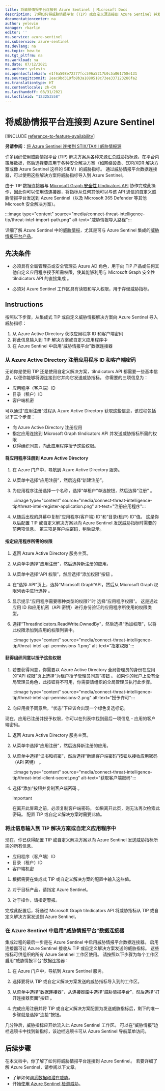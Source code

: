 ```yaml
---
title: 将威胁情报平台连接到 Azure Sentinel | Microsoft Docs
description: 了解如何将威胁情报平台 (TIP) 或自定义源连接到 Azure Sentinel 并发送威胁指标。
documentationcenter: na
author: yelevin
manager: rkarlin
editor: ''
ms.service: azure-sentinel
ms.subservice: azure-sentinel
ms.devlang: na
ms.topic: how-to
ms.tgt_pltfrm: na
ms.workload: na
ms.date: 07/12/2021
ms.author: yelevin
ms.openlocfilehash: e1f6a508e72277fcc596a5217b0c5a061758e131
ms.sourcegitcommit: 2eac9bd319fb8b3a1080518c73ee337123286fa2
ms.translationtype: HT
ms.contentlocale: zh-CN
ms.lasthandoff: 08/31/2021
ms.locfileid: "123253558"
---
```

# <a name="connect-your-threat-intelligence-platform-to-azure-sentinel"></a>将威胁情报平台连接到 Azure Sentinel

[!INCLUDE [reference-to-feature-availability](includes/reference-to-feature-availability.md)]

**另请参阅**：[将 Azure Sentinel 连接到 STIX/TAXII 威胁情报源](connect-threat-intelligence-taxii.md)

许多组织使用威胁情报平台 (TIP) 解决方案从各种来源汇总威胁指标源，在平台内策展数据，然后选择要应用于各种安全解决方案（如网络设备、EDR/XDR 解决方案或像 Azure Sentinel 这样的 SIEM）的威胁指标。 通过威胁情报平台数据连接器，可以使用这些解决方案将威胁指标导入到 Azure Sentinel。 

由于 TIP 数据连接器与 [Microsoft Graph 安全性 tiIndicators API](/graph/api/resources/tiindicator) 协作完成此操作，因此你可以使用该连接器，将指标从任何其他可以与该 API 通信的自定义威胁情报平台发送到 Azure Sentinel（以及 Microsoft 365 Defender 等其他 Microsoft 安全解决方案）。

:::image type="content" source="media/connect-threat-intelligence-tip/threat-intel-import-path.png" alt-text="威胁情报导入路径":::

详细了解 Azure Sentinel 中的[威胁情报](understand-threat-intelligence.md)，尤其是可与 Azure Sentinel 集成的[威胁情报平台产品](threat-intelligence-integration.md#integrated-threat-intelligence-platform-products)。

## <a name="prerequisites"></a>先决条件  

- 必须具有全局管理员或安全管理员 Azure AD 角色，用于向 TIP 产品或任何其他自定义应用程序授予所需权限，使其能够利用与 Microsoft Graph 安全性 tiIndicators API 的直接集成 。

- 必须对 Azure Sentinel 工作区具有读取和写入权限，用于存储威胁指标。

## <a name="instructions"></a>Instructions

按照以下步骤，从集成式 TIP 或自定义威胁情报解决方案向 Azure Sentinel 导入威胁指标：
1.  从 Azure Active Directory 获取应用程序 ID 和客户端密码
2.  将此信息输入到 TIP 解决方案或自定义应用程序中
3.  在 Azure Sentinel 中启用“威胁情报平台”数据连接器

### <a name="sign-up-for-an-application-id-and-client-secret-from-your-azure-active-directory"></a>从 Azure Active Directory 注册应用程序 ID 和客户端密码

无论你是使用 TIP 还是使用自定义解决方案，tiIndicators API 都需要一些基本信息，以便你能够将源连接到它并向它发送威胁指标。 你需要的三项信息为：

- 应用程序（客户端）ID
- 目录（租户）ID
- 客户端机密

可以通过“应用注册”过程从 Azure Active Directory 获取这些信息，该过程包括以下三个步骤：

- 向 Azure Active Directory 注册应用
- 指定应用连接到 Microsoft Graph tiIndicators API 并发送威胁指标所需的权限
- 获得组织同意，向此应用程序授予这些权限。

#### <a name="register-an-application-with-azure-active-directory"></a>将应用程序注册到 Azure Active Directory

1. 在 Azure 门户中，导航到 Azure Active Directory 服务。
1. 从菜单中选择“应用注册”，然后选择“新建注册”。
1. 为应用程序注册选择一个名称，选择“单租户”单选按钮，然后选择“注册” 。 

    :::image type="content" source="media/connect-threat-intelligence-tip/threat-intel-register-application.png" alt-text="注册应用程序":::

1. 从随后出现的屏幕中复制“应用程序(客户端) ID”和“目录(租户) ID”值。 这是你以后配置 TIP 或自定义解决方案以向 Azure Sentinel 发送威胁指标时需要的前两项信息。 第三项是客户端密码，稍后显示。

#### <a name="specify-the-permissions-required-by-the-application"></a>指定应用程序所需的权限

1. 返回 Azure Active Directory 服务主页。

1. 从菜单中选择“应用注册”，然后选择新注册的应用。

1. 从菜单中选择“API 权限”，然后选择“添加权限”按钮 。

1. 在“选择 API”页上，选择“Microsoft Graph”API，然后从 Microsoft Graph 权限列表中进行选择 。

1. 显示提示“应用程序需要哪种类型的权限?”时 选择“应用程序权限”。 这是通过应用 ID 和应用机密（API 密钥）进行身份验证的应用程序所使用的权限类型。

1. 选择“ThreatIndicators.ReadWrite.OwnedBy”，然后选择“添加权限”，以将此权限添加到应用的权限列表中。

    :::image type="content" source="media/connect-threat-intelligence-tip/threat-intel-api-permissions-1.png" alt-text="指定权限":::

#### <a name="get-consent-from-your-organization-to-grant-these-permissions"></a>获得组织同意以授予这些权限

1. 若要获得同意，你需要以 Azure Active Directory 全局管理员的身份在应用的“API 权限”页上选择“为租户授予管理员同意”按钮 。 如果你的帐户上没有全局管理员角色，此按钮将不可用，你需要请组织的全局管理员执行此步骤。 

    :::image type="content" source="media/connect-threat-intelligence-tip/threat-intel-api-permissions-2.png" alt-text="授予许可":::

1. 向应用授予同意后，“状态”下应该会出现一个绿色复选标记。

现在，应用已注册并授予权限，你可以在列表中找到最后一项信息 - 应用的客户端密码。

1. 返回 Azure Active Directory 服务主页。

1. 从菜单中选择“应用注册”，然后选择新注册的应用。

1. 从菜单中选择“证书和机密”，然后选择“新建客户端密码”按钮以接收应用密码（API 密钥） 。

    :::image type="content" source="media/connect-threat-intelligence-tip/threat-intel-client-secret.png" alt-text="获取客户端密码":::

1. 选择“添加”按钮并复制客户端密码 。

    > [!IMPORTANT]
    > 在离开此屏幕之前，必须复制客户端密码。 如果离开此页，则无法再次检索此密码。 配置 TIP 或自定义解决方案时需要此值。

### <a name="input-this-information-into-your-tip-solution-or-custom-application"></a>将此信息输入到 TIP 解决方案或自定义应用程序中

现在，你已获得配置 TIP 或自定义解决方案以向 Azure Sentinel 发送威胁指标所需的所有信息。

- 应用程序（客户端）ID
- 目录（租户）ID
- 客户端机密

1. 根据需要在集成式 TIP 或自定义解决方案的配置中输入这些值。

1. 对于目标产品，请指定 Azure Sentinel。

1. 对于操作，请指定警报。

完成此配置后，将通过 Microsoft Graph tiIndicators API 将威胁指标从 TIP 或自定义解决方案发送到 Azure Sentinel。

### <a name="enable-the-threat-intelligence-platforms-data-connector-in-azure-sentinel"></a>在 Azure Sentinel 中启用“威胁情报平台”数据连接器

集成过程的最后一步是在 Azure Sentinel 中启用威胁情报平台数据连接器。 启用连接器可让 Azure Sentinel 接收从 TIP 或自定义解决方案发送的威胁指标。 这些指标可供组织的所有 Azure Sentinel 工作区使用。 请按照以下步骤为每个工作区启用“威胁情报平台”数据连接器：

1. 在 Azure 门户中，导航到 Azure Sentinel 服务。

1. 选择要将从 TIP 或自定义解决方案发送的威胁指标导入到的工作区。

1. 从菜单中选择“数据连接器”，从连接器库中选择“威胁情报平台”，然后选择“打开连接器页面”按钮  。

1. 完成应用注册并将 TIP 或自定义解决方案配置为发送威胁指标后，剩下的唯一步骤就是选择“连接”按钮。

几分钟后，威胁指标应开始流入此 Azure Sentinel 工作区。 可以在“威胁情报”边栏选项卡中找到新指标，该边栏选项卡可从 Azure Sentinel 导航菜单访问。

## <a name="next-steps"></a>后续步骤

在本文档中，你了解了如何将威胁情报平台连接到 Azure Sentinel。 若要详细了解 Azure Sentinel，请参阅以下文章。

- 了解如何[洞悉数据和潜在威胁](get-visibility.md)。
- 开始[使用 Azure Sentinel 检测威胁](./detect-threats-built-in.md)。